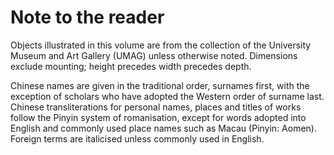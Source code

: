 # Note to the reader  

Objects illustrated in this volume are from the collection of the University Museum and Art Gallery (UMAG) unless otherwise noted. Dimensions exclude mounting; height precedes width precedes depth.  

Chinese names are given in the traditional order, surnames first, with the exception of scholars who have adopted the Western order of surname last. Chinese transliterations for personal names, places and titles of works follow the Pinyin system of romanisation, except for words adopted into English and commonly used place names such as Macau (Pinyin: Aomen). Foreign terms are italicised unless commonly used in English.